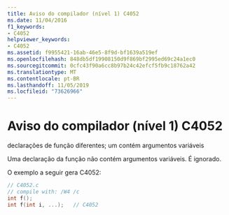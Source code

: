 ```yaml
---
title: Aviso do compilador (nível 1) C4052
ms.date: 11/04/2016
f1_keywords:
- C4052
helpviewer_keywords:
- C4052
ms.assetid: f9955421-16ab-46e5-8f9d-bf1639a519ef
ms.openlocfilehash: 848db5df19908150d9f869bf2995ed69c24a1ec0
ms.sourcegitcommit: 0cfc43f90a6cc8b97b24c42efcf5fb9c18762a42
ms.translationtype: MT
ms.contentlocale: pt-BR
ms.lasthandoff: 11/05/2019
ms.locfileid: "73626966"
---
```

# <a name="compiler-warning-level-1-c4052"></a>Aviso do compilador (nível 1) C4052

declarações de função diferentes; um contém argumentos variáveis

Uma declaração da função não contém argumentos variáveis. É ignorado.

O exemplo a seguir gera C4052:

```c
// C4052.c
// compile with: /W4 /c
int f();
int f(int i, ...);   // C4052
```